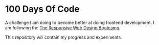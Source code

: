 # 100 Days Of Code

A challenge I am doing to become better at doing frontend development.  I am
following the [The Responsive Web Design Bootcamp][0].

This repository will contain my progress and experiments.

[0]: https://scrimba.com/g/gresponsive
